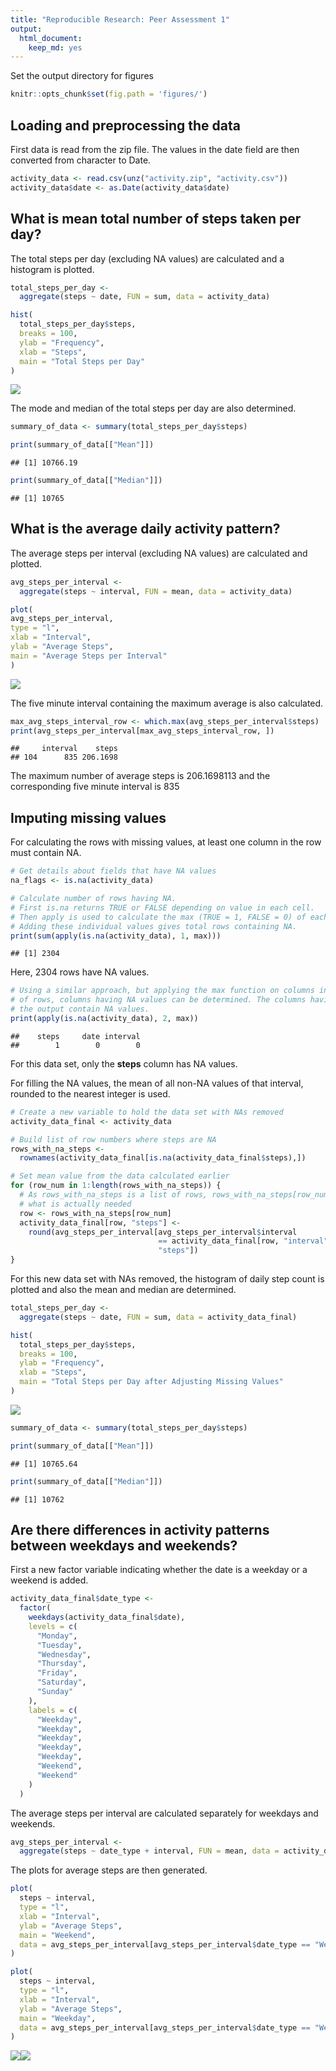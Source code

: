 ```yaml
---
title: "Reproducible Research: Peer Assessment 1"
output: 
  html_document: 
    keep_md: yes
---
```


Set the output directory for figures

```r
knitr::opts_chunk$set(fig.path = 'figures/')
```

## Loading and preprocessing the data
First data is read from the zip file. The values in the date field are then 
converted from character to Date.

```r
activity_data <- read.csv(unz("activity.zip", "activity.csv"))
activity_data$date <- as.Date(activity_data$date)
```

## What is mean total number of steps taken per day?
The total steps per day (excluding NA values) are calculated and a histogram is 
plotted.

```r
total_steps_per_day <-
  aggregate(steps ~ date, FUN = sum, data = activity_data)

hist(
  total_steps_per_day$steps,
  breaks = 100,
  ylab = "Frequency",
  xlab = "Steps",
  main = "Total Steps per Day"
)
```

![](figures/tot_steps_per_day-1.png)<!-- -->

The mode and median of the total steps per day are also determined.

```r
summary_of_data <- summary(total_steps_per_day$steps)
```

```r
print(summary_of_data[["Mean"]])
```

```
## [1] 10766.19
```

```r
print(summary_of_data[["Median"]])
```

```
## [1] 10765
```

## What is the average daily activity pattern?
The average steps per interval (excluding NA values) are calculated and plotted.

```r
avg_steps_per_interval <-
  aggregate(steps ~ interval, FUN = mean, data = activity_data)

plot(
avg_steps_per_interval,
type = "l",
xlab = "Interval",
ylab = "Average Steps",
main = "Average Steps per Interval"
)
```

![](figures/avg_steps_per_interval-1.png)<!-- -->

The five minute interval containing the maximum average is also calculated.

```r
max_avg_steps_interval_row <- which.max(avg_steps_per_interval$steps)
print(avg_steps_per_interval[max_avg_steps_interval_row, ])
```

```
##     interval    steps
## 104      835 206.1698
```
The maximum number of average steps is 
206.1698113
 and the corresponding five minute interval is 
 835

## Imputing missing values
For calculating the rows with missing values, at least one column in the row 
must contain NA.

```r
# Get details about fields that have NA values
na_flags <- is.na(activity_data)

# Calculate number of rows having NA.
# First is.na returns TRUE or FALSE depending on value in each cell.
# Then apply is used to calculate the max (TRUE = 1, FALSE = 0) of each row.
# Adding these individual values gives total rows containing NA.
print(sum(apply(is.na(activity_data), 1, max)))
```

```
## [1] 2304
```
Here, 2304 rows have NA values.


```r
# Using a similar approach, but applying the max function on columns instead
# of rows, columns having NA values can be determined. The columns having 1 in 
# the output contain NA values.
print(apply(is.na(activity_data), 2, max))
```

```
##    steps     date interval 
##        1        0        0
```
For this data set, only the **steps** column has NA values.

For filling the NA values, the mean of all non-NA values of that interval, 
rounded to the nearest integer is used.

```r
# Create a new variable to hold the data set with NAs removed
activity_data_final <- activity_data

# Build list of row numbers where steps are NA
rows_with_na_steps <-
  rownames(activity_data_final[is.na(activity_data_final$steps),])

# Set mean value from the data calculated earlier
for (row_num in 1:length(rows_with_na_steps)) {
  # As rows_with_na_steps is a list of rows, rows_with_na_steps[row_num] is 
  # what is actually needed
  row <- rows_with_na_steps[row_num]
  activity_data_final[row, "steps"] <-
    round(avg_steps_per_interval[avg_steps_per_interval$interval
                                 == activity_data_final[row, "interval"], 
                                 "steps"])
}
```

For this new data set with NAs removed, the histogram of daily step count is 
plotted and also the mean and median are determined.

```r
total_steps_per_day <-
  aggregate(steps ~ date, FUN = sum, data = activity_data_final)

hist(
  total_steps_per_day$steps,
  breaks = 100,
  ylab = "Frequency",
  xlab = "Steps",
  main = "Total Steps per Day after Adjusting Missing Values"
)
```

![](figures/tot_steps_per_day_final-1.png)<!-- -->

```r
summary_of_data <- summary(total_steps_per_day$steps)
```

```r
print(summary_of_data[["Mean"]])
```

```
## [1] 10765.64
```

```r
print(summary_of_data[["Median"]])
```

```
## [1] 10762
```

## Are there differences in activity patterns between weekdays and weekends?
First a new factor variable indicating whether the date is a weekday or a 
weekend is added.

```r
activity_data_final$date_type <-
  factor(
    weekdays(activity_data_final$date),
    levels = c(
      "Monday",
      "Tuesday",
      "Wednesday",
      "Thursday",
      "Friday",
      "Saturday",
      "Sunday"
    ),
    labels = c(
      "Weekday",
      "Weekday",
      "Weekday",
      "Weekday",
      "Weekday",
      "Weekend",
      "Weekend"
    )
  )
```

The average steps per interval are calculated separately for weekdays and 
weekends.

```r
avg_steps_per_interval <-
  aggregate(steps ~ date_type + interval, FUN = mean, data = activity_data_final)
```

The plots for average steps are then generated.

```r
plot(
  steps ~ interval,
  type = "l",
  xlab = "Interval",
  ylab = "Average Steps",
  main = "Weekend",
  data = avg_steps_per_interval[avg_steps_per_interval$date_type == "Weekend", ]
)

plot(
  steps ~ interval,
  type = "l",
  xlab = "Interval",
  ylab = "Average Steps",
  main = "Weekday",
  data = avg_steps_per_interval[avg_steps_per_interval$date_type == "Weekday", ]
)
```

![](figures/avg_steps_per_interval_final_plot-1.png)![](figures/avg_steps_per_interval_final_plot-2.png)
